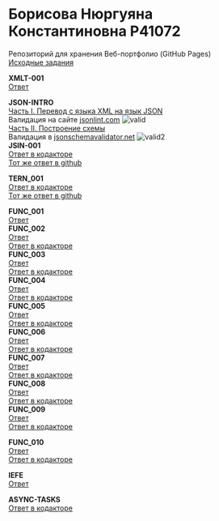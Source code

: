 # Борисова Нюргуяна Константиновна P41072
Репозиторий для хранения Веб-портфолио (GitHub Pages)<br/>
<a href=https://github.com/GossJS/ifmo-2019/tree/tasks-2020-spring>Исходные задания</a><br/>

<b>XMLT-001</b><br/>
<a href=https://github.com/Nyussay/tasks/tree/master/XMLT-001>Ответ</a> <br/>

<b>JSON-INTRO </b><br/>
<a href=https://github.com/Nyussay/tasks/blob/master/JSON/students.json>Часть I. Перевод с языка XML на язык JSON</a> <br/>
Валидация на сайте <a href=jsonlint.com>jsonlint.com</a>
![valid](https://user-images.githubusercontent.com/58169429/78228419-58831e00-74d7-11ea-9aed-487d1bbe5ed0.png)<br/>
<a href=https://github.com/Nyussay/tasks/blob/master/JSON/scheme.json>Часть II. Построение схемы</a> <br/>
Валидация в  <a href=jsonschemavalidator.net>jsonschemavalidator.net</a>
![valid2](https://user-images.githubusercontent.com/58169429/78236872-46a77800-74e3-11ea-9040-69d191134be6.png)<br/>
<b>JSIN-001</b><br/>
<a href=https://kodaktor.ru/32c6fdd_33b74>Ответ в кодакторе</a><br/>
<a href=https://github.com/Nyussay/tasks/blob/master/JSIN/JSIN-001.html>Тот же ответ в github</a><br/>

<b>TERN_001</b><br/>
<a href=https://kodaktor.ru/ternary_352e0>Ответ в кодакторе</a><br/>
<a href=https://github.com/Nyussay/tasks/blob/master/TERN_001.html>Тот же ответ в github</a><br/>


<b>FUNC_001</b><br/>
<a href=https://github.com/Nyussay/tasks/blob/master/FUNC/FUNC_001.js>Ответ</a> <br/>
<b>FUNC_002</b><br/>
<a href=https://github.com/Nyussay/tasks/blob/master/FUNC/FUNC_002.html>Ответ</a> <br/>
<a href=https://kodaktor.ru/func_e34f6>Ответ в кодакторе</a> <br/>
<b>FUNC_003</b><br/>
<a href=https://github.com/Nyussay/tasks/blob/master/FUNC/FUNC_003.html>Ответ</a> <br/>
<a href=https://kodaktor.ru/func_87435>Ответ в кодакторе</a> <br/>
<b>FUNC_004</b><br/>
<a href=https://github.com/Nyussay/tasks/blob/master/FUNC/FUNC_004.html>Ответ</a> <br/>
<a href=https://kodaktor.ru/func_f107e>Ответ в кодакторе</a> <br/>
<b>FUNC_005</b><br/>
<a href=https://github.com/Nyussay/tasks/blob/master/FUNC/FUNC_005.html>Ответ</a> <br/>
<a href=https://kodaktor.ru/func_934a5>Ответ в кодакторе</a> <br/>
<b>FUNC_006</b><br/>
<a href=https://github.com/Nyussay/tasks/blob/master/FUNC/FUNC_006.html>Ответ</a> <br/>
<a href=https://kodaktor.ru/func_66395>Ответ в кодакторе</a> <br/>
<b>FUNC_007</b><br/>
<a href=https://github.com/Nyussay/tasks/blob/master/FUNC/FUNC_007.js>Ответ</a> <br/>
<a href=https://kodaktor.ru/func_2f437>Ответ в кодакторе</a> <br/>
<b>FUNC_008</b><br/>
<a href=https://github.com/Nyussay/tasks/blob/master/FUNC/FUNC_008.js>Ответ</a> <br/>
<a href=https://kodaktor.ru/func_b97ca>Ответ в кодакторе</a> <br/>
<b>FUNC_009</b><br/>
<a href=https://github.com/Nyussay/tasks/blob/master/FUNC/FUNC_009.js>Ответ</a> <br/>
<a href=https://kodaktor.ru/func_df240>Ответ в кодакторе</a> <br/>

<b>FUNC_010</b><br/>
<a href=https://github.com/Nyussay/tasks/blob/master/FUNC/FUNC_010.js>Ответ</a> <br/>
<a href=https://kodaktor.ru/func_70507>Ответ в кодакторе</a> <br/>

<b>IEFE</b><br/>
<a href=https://github.com/Nyussay/tasks/blob/master/IEFE.js>Ответ</a> <br/>



<b>ASYNC-TASKS</b><br/>
<a href=https://kodaktor.ru/async_1b8ae>Ответ в кодакторе</a> <br/>

